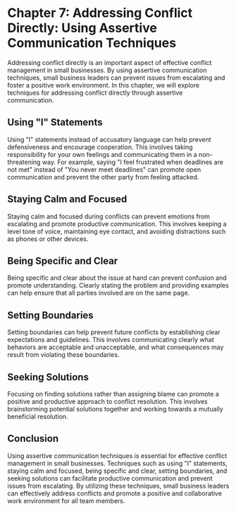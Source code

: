 Chapter 7: Addressing Conflict Directly: Using Assertive Communication Techniques
=================================================================================

Addressing conflict directly is an important aspect of effective conflict management in small businesses. By using assertive communication techniques, small business leaders can prevent issues from escalating and foster a positive work environment. In this chapter, we will explore techniques for addressing conflict directly through assertive communication.

Using "I" Statements
--------------------

Using "I" statements instead of accusatory language can help prevent defensiveness and encourage cooperation. This involves taking responsibility for your own feelings and communicating them in a non-threatening way. For example, saying "I feel frustrated when deadlines are not met" instead of "You never meet deadlines" can promote open communication and prevent the other party from feeling attacked.

Staying Calm and Focused
------------------------

Staying calm and focused during conflicts can prevent emotions from escalating and promote productive communication. This involves keeping a level tone of voice, maintaining eye contact, and avoiding distractions such as phones or other devices.

Being Specific and Clear
------------------------

Being specific and clear about the issue at hand can prevent confusion and promote understanding. Clearly stating the problem and providing examples can help ensure that all parties involved are on the same page.

Setting Boundaries
------------------

Setting boundaries can help prevent future conflicts by establishing clear expectations and guidelines. This involves communicating clearly what behaviors are acceptable and unacceptable, and what consequences may result from violating these boundaries.

Seeking Solutions
-----------------

Focusing on finding solutions rather than assigning blame can promote a positive and productive approach to conflict resolution. This involves brainstorming potential solutions together and working towards a mutually beneficial resolution.

Conclusion
----------

Using assertive communication techniques is essential for effective conflict management in small businesses. Techniques such as using "I" statements, staying calm and focused, being specific and clear, setting boundaries, and seeking solutions can facilitate productive communication and prevent issues from escalating. By utilizing these techniques, small business leaders can effectively address conflicts and promote a positive and collaborative work environment for all team members.

